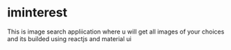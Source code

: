 # iminterest
This is image search appliication where u will get all images of your choices and its builded using reactjs and material ui
